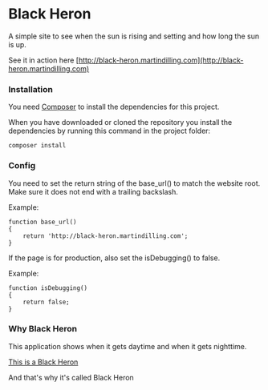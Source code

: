 Black Heron
=====

A simple site to see when the sun is rising and setting and how long the sun is up.

See it in action here [http://black-heron.martindilling.com](http://black-heron.martindilling.com)

### Installation

You need [Composer](https://getcomposer.org/) to install the dependencies for this project.

When you have downloaded or cloned the repository you install the dependencies
by running this command in the project folder:

```
composer install
```

### Config

You need to set the return string of the base_url() to match the website root. Make sure it does not end with a trailing backslash.

Example:
```
function base_url()
{
    return 'http://black-heron.martindilling.com';
}
```

If the page is for production, also set the isDebugging() to false.

Example:
```
function isDebugging()
{
    return false;
}
```

### Why Black Heron

This application shows when it gets daytime and when it gets nighttime.

[This is a Black Heron](https://www.youtube.com/v/EQ1HKCYJM5U?start=0&end=16&version=3)

And that's why it's called Black Heron
